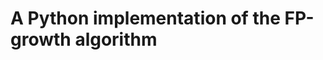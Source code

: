 A Python implementation of the FP-growth algorithm
==================================================
